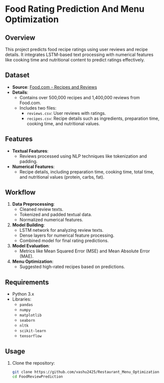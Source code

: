 # Food Rating Prediction And Menu Optimization

## Overview  
This project predicts food recipe ratings using user reviews and recipe details. It integrates LSTM-based text processing with numerical features like cooking time and nutritional content to predict ratings effectively.

## Dataset  
- **Source**: [Food.com - Recipes and Reviews](https://www.kaggle.com/datasets/irkaal/foodcom-recipes-and-reviews)  
- **Details**:  
  - Contains over 500,000 recipes and 1,400,000 reviews from Food.com.  
  - Includes two files:  
    - `reviews.csv`: User reviews with ratings.  
    - `recipes.csv`: Recipe details such as ingredients, preparation time, cooking time, and nutritional values.

## Features  
- **Textual Features**:  
  - Reviews processed using NLP techniques like tokenization and padding.  
- **Numerical Features**:  
  - Recipe details, including preparation time, cooking time, total time, and nutritional values (protein, carbs, fat).  

## Workflow  
1. **Data Preprocessing**:  
   - Cleaned review texts.  
   - Tokenized and padded textual data.  
   - Normalized numerical features.  
2. **Model Building**:  
   - LSTM network for analyzing review texts.  
   - Dense layers for numerical feature processing.  
   - Combined model for final rating predictions.  
3. **Model Evaluation**:  
   - Metrics like Mean Squared Error (MSE) and Mean Absolute Error (MAE).  
4. **Menu Optimization**:  
   - Suggested high-rated recipes based on predictions.

## Requirements  
- Python 3.x  
- Libraries:  
  - `pandas`  
  - `numpy`  
  - `matplotlib`  
  - `seaborn`  
  - `nltk`  
  - `scikit-learn`  
  - `tensorflow`  

## Usage  
1. Clone the repository:  
   ```bash
   git clone https://github.com/vashu2425/Restaurant_Menu_Optimization---LSTM.git
   cd FoodReviewPrediction

